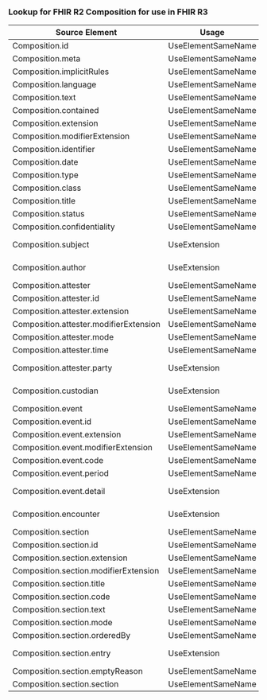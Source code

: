 ### Lookup for FHIR R2 Composition for use in FHIR R3

| Source Element | Usage | Target |
| -------------- | ----- | ------ |
| Composition.id | UseElementSameName | Composition.id |
| Composition.meta | UseElementSameName | Composition.meta |
| Composition.implicitRules | UseElementSameName | Composition.implicitRules |
| Composition.language | UseElementSameName | Composition.language |
| Composition.text | UseElementSameName | Composition.text |
| Composition.contained | UseElementSameName | Composition.contained |
| Composition.extension | UseElementSameName | Composition.extension |
| Composition.modifierExtension | UseElementSameName | Composition.modifierExtension |
| Composition.identifier | UseElementSameName | Composition.identifier |
| Composition.date | UseElementSameName | Composition.date |
| Composition.type | UseElementSameName | Composition.type |
| Composition.class | UseElementSameName | Composition.class |
| Composition.title | UseElementSameName | Composition.title |
| Composition.status | UseElementSameName | Composition.status |
| Composition.confidentiality | UseElementSameName | Composition.confidentiality |
| Composition.subject | UseExtension | http://hl7.org/fhir/1.0/StructureDefinition/extension-Composition.subject |
| Composition.author | UseExtension | http://hl7.org/fhir/1.0/StructureDefinition/extension-Composition.author |
| Composition.attester | UseElementSameName | Composition.attester |
| Composition.attester.id | UseElementSameName | Composition.attester.id |
| Composition.attester.extension | UseElementSameName | Composition.attester.extension |
| Composition.attester.modifierExtension | UseElementSameName | Composition.attester.modifierExtension |
| Composition.attester.mode | UseElementSameName | Composition.attester.mode |
| Composition.attester.time | UseElementSameName | Composition.attester.time |
| Composition.attester.party | UseExtension | http://hl7.org/fhir/1.0/StructureDefinition/extension-Composition.attester.party |
| Composition.custodian | UseExtension | http://hl7.org/fhir/1.0/StructureDefinition/extension-Composition.custodian |
| Composition.event | UseElementSameName | Composition.event |
| Composition.event.id | UseElementSameName | Composition.event.id |
| Composition.event.extension | UseElementSameName | Composition.event.extension |
| Composition.event.modifierExtension | UseElementSameName | Composition.event.modifierExtension |
| Composition.event.code | UseElementSameName | Composition.event.code |
| Composition.event.period | UseElementSameName | Composition.event.period |
| Composition.event.detail | UseExtension | http://hl7.org/fhir/1.0/StructureDefinition/extension-Composition.event.detail |
| Composition.encounter | UseExtension | http://hl7.org/fhir/1.0/StructureDefinition/extension-Composition.encounter |
| Composition.section | UseElementSameName | Composition.section |
| Composition.section.id | UseElementSameName | Composition.section.id |
| Composition.section.extension | UseElementSameName | Composition.section.extension |
| Composition.section.modifierExtension | UseElementSameName | Composition.section.modifierExtension |
| Composition.section.title | UseElementSameName | Composition.section.title |
| Composition.section.code | UseElementSameName | Composition.section.code |
| Composition.section.text | UseElementSameName | Composition.section.text |
| Composition.section.mode | UseElementSameName | Composition.section.mode |
| Composition.section.orderedBy | UseElementSameName | Composition.section.orderedBy |
| Composition.section.entry | UseExtension | http://hl7.org/fhir/1.0/StructureDefinition/extension-Composition.section.entry |
| Composition.section.emptyReason | UseElementSameName | Composition.section.emptyReason |
| Composition.section.section | UseElementSameName | Composition.section.section |
